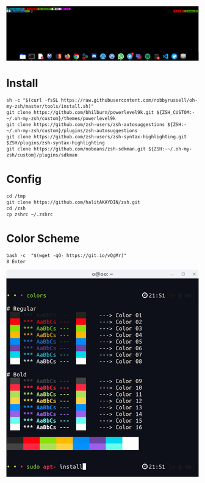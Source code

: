 <img src="https://raw.githubusercontent.com/halitAKAYDIN/zsh/master/zsh.png"> 

# Install
```
sh -c "$(curl -fsSL https://raw.githubusercontent.com/robbyrussell/oh-my-zsh/master/tools/install.sh)"
git clone https://github.com/bhilburn/powerlevel9k.git ${ZSH_CUSTOM:-~/.oh-my-zsh/custom}/themes/powerlevel9k
git clone https://github.com/zsh-users/zsh-autosuggestions ${ZSH:-~/.oh-my-zsh/custom}/plugins/zsh-autosuggestions
git clone https://github.com/zsh-users/zsh-syntax-highlighting.git $ZSH/plugins/zsh-syntax-highlighting
git clone https://github.com/nobeans/zsh-sdkman.git ${ZSH:-~/.oh-my-zsh/custom}/plugins/sdkman
```

# Config
```
cd /tmp
git clone https://github.com/halitAKAYDIN/zsh.git
cd /zsh
cp zshrc ~/.zshrc 
```

# Color Scheme
```
bash -c  "$(wget -qO- https://git.io/vQgMr)" 
8 Enter
```
<img src="https://raw.githubusercontent.com/halitAKAYDIN/zsh/master/argonaut.jpg">
